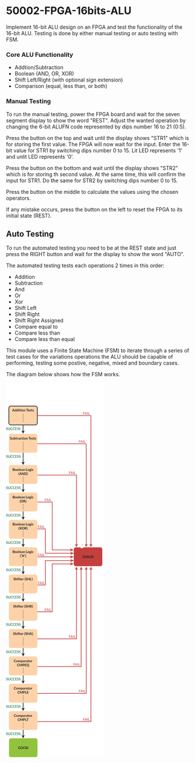 # 50002-FPGA-16bits-ALU
Implement 16-bit ALU design on an FPGA and test the functionality of the 16-bit ALU.
Testing is done by either manual testing or auto testing with FSM.

### Core ALU Functionality
* Addtion/Subtraction
* Boolean (AND, OR, XOR)
* Shift Left/Right (with optional sign extension)
* Comparison (equal, less than, or both)

### Manual Testing
To run the manual testing, power the FPGA board and wait for the seven segment display to show the word "REST". Adjust the wanted operation by changing the 6-bit ALUFN code represented by dips number 16 to 21 (0:5). 

Press the button on the top and wait until the display shows "STR1" which is for storing the first value. The FPGA will now wait for the input. Enter the 16-bit value for STR1 by switching dips number 0 to 15. Lit LED represents '1' and unlit LED represents '0'. 

Press the button on the bottom and wait until the display shows "STR2" which is for storing th second value. At the same time, this will confirm the input for STR1. Do the same for STR2 by switching dips number 0 to 15.

Press the button on the middle to calculate the values using the chosen operators.

If any mistake occurs, press the button on the left to reset the FPGA to its initial state (REST).

## Auto Testing
To run the automated testing you need to be at the REST state and just press the RIGHT button and wait for the display to show the word "AUTO".

The automated testing tests each operations 2 times in this order:

- Addition
- Subtraction
- And
- Or
- Xor
- Shift Left
- Shift Right
- Shift Right Assigned
- Compare equal to
- Compare less than
- Compare less than equal

This module uses a Finite State Machine (FSM) to iterate through a series of test cases for the variations operations the ALU should be capable of performing, testing some postive, negative, mixed and boundary cases.

The diagram below shows how the FSM works.

![img_fsm](FSM_FPGA.png)


